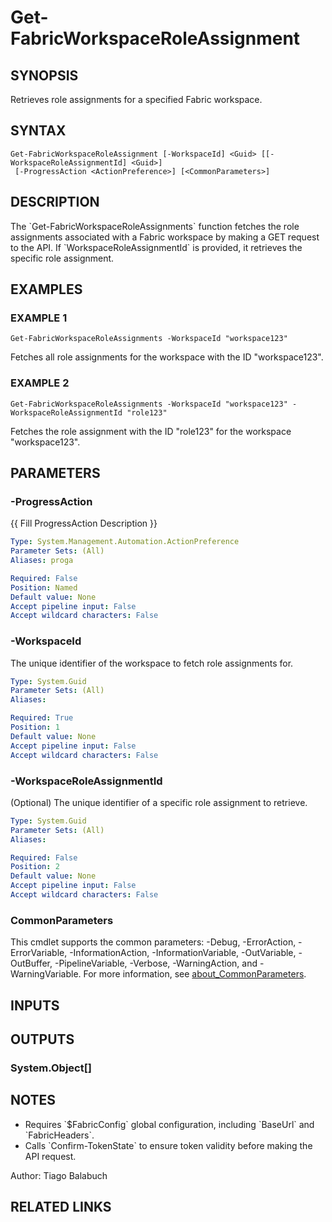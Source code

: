 ﻿---
external help file: FabricTools-help.xml
Module Name: FabricTools
online version: https://learn.microsoft.com/en-us/rest/api/fabric/eventhouse/items/list-eventhouses?tabs=HTTP
schema: 2.0.0
---

# Get-FabricWorkspaceRoleAssignment

## SYNOPSIS
Retrieves role assignments for a specified Fabric workspace.

## SYNTAX

```
Get-FabricWorkspaceRoleAssignment [-WorkspaceId] <Guid> [[-WorkspaceRoleAssignmentId] <Guid>]
 [-ProgressAction <ActionPreference>] [<CommonParameters>]
```

## DESCRIPTION
The \`Get-FabricWorkspaceRoleAssignments\` function fetches the role assignments associated with a Fabric workspace by making a GET request to the API.
If \`WorkspaceRoleAssignmentId\` is provided, it retrieves the specific role assignment.

## EXAMPLES

### EXAMPLE 1
```
Get-FabricWorkspaceRoleAssignments -WorkspaceId "workspace123"
```

Fetches all role assignments for the workspace with the ID "workspace123".

### EXAMPLE 2
```
Get-FabricWorkspaceRoleAssignments -WorkspaceId "workspace123" -WorkspaceRoleAssignmentId "role123"
```

Fetches the role assignment with the ID "role123" for the workspace "workspace123".

## PARAMETERS

### -ProgressAction
{{ Fill ProgressAction Description }}

```yaml
Type: System.Management.Automation.ActionPreference
Parameter Sets: (All)
Aliases: proga

Required: False
Position: Named
Default value: None
Accept pipeline input: False
Accept wildcard characters: False
```

### -WorkspaceId
The unique identifier of the workspace to fetch role assignments for.

```yaml
Type: System.Guid
Parameter Sets: (All)
Aliases:

Required: True
Position: 1
Default value: None
Accept pipeline input: False
Accept wildcard characters: False
```

### -WorkspaceRoleAssignmentId
(Optional) The unique identifier of a specific role assignment to retrieve.

```yaml
Type: System.Guid
Parameter Sets: (All)
Aliases:

Required: False
Position: 2
Default value: None
Accept pipeline input: False
Accept wildcard characters: False
```

### CommonParameters
This cmdlet supports the common parameters: -Debug, -ErrorAction, -ErrorVariable, -InformationAction, -InformationVariable, -OutVariable, -OutBuffer, -PipelineVariable, -Verbose, -WarningAction, and -WarningVariable. For more information, see [about_CommonParameters](http://go.microsoft.com/fwlink/?LinkID=113216).

## INPUTS

## OUTPUTS

### System.Object[]
## NOTES
- Requires \`$FabricConfig\` global configuration, including \`BaseUrl\` and \`FabricHeaders\`.
- Calls \`Confirm-TokenState\` to ensure token validity before making the API request.

Author: Tiago Balabuch

## RELATED LINKS
